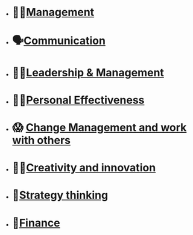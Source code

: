     
- # 👩‍💼[Management](./Management/content/Management.md#)    
    
- # 🗣️[Communication](./Management/content/Communication.md#)    
    
- # 🙋‍♀️[Leadership & Management](./Management/content/Leadership%2520&%2520Management.md#)    
    
- # 👩‍💻[Personal Effectiveness](./Management/content/Personal%2520Effectiveness.md#)    
    
- # 😱 [Change Management and work with others](./Management/content/Change%2520Management%2520and%2520work%2520with%2520others.md#)    
    
- # 👩‍🎨[Creativity and innovation](./Management/content/Creativity%2520and%2520innovation.md#)    
    
- # 🧠[Strategy thinking](./Management/content/Strategy%2520thinking.md#)    
    
- # 🤑[Finance](./Management/content/Finance.md#)    
